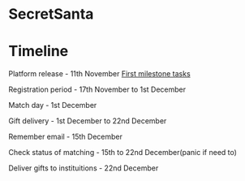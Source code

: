 # SecretSanta

# Timeline

Platform release - 11th November
[First milestone tasks](https://github.com/joseazevedo88/SecretSanta/milestone/1)

Registration period - 17th November to 1st December

Match day - 1st December

Gift delivery - 1st December to 22nd December

Remember email - 15th December

Check status of matching - 15th to 22nd December(panic if need to)

Deliver gifts to instituitions - 22nd December









